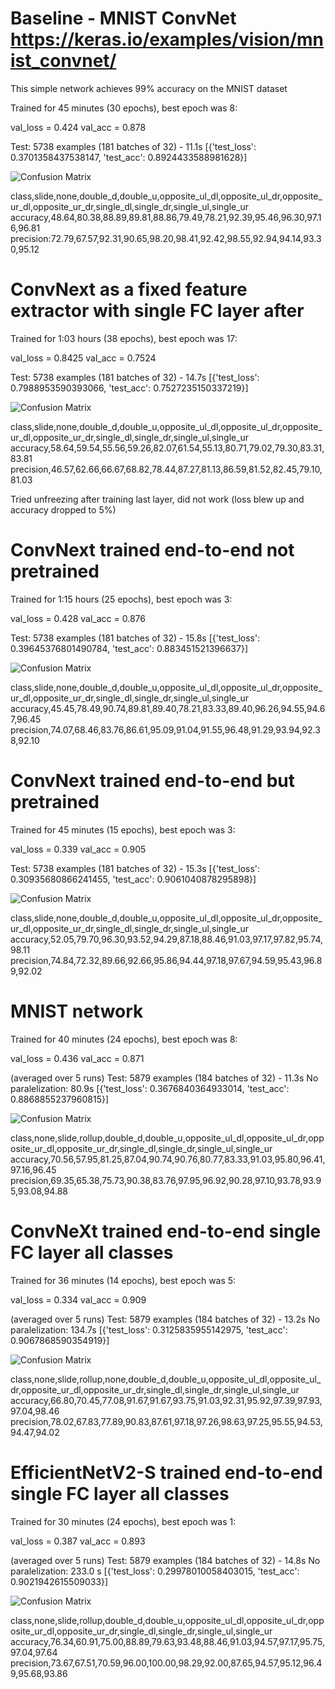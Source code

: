 # Baseline - MNIST ConvNet https://keras.io/examples/vision/mnist_convnet/

This simple network achieves 99% accuracy on the MNIST dataset

Trained for 45 minutes (30 epochs), best epoch was 8:

val_loss = 0.424
val_acc = 0.878

Test: 5738 examples (181 batches of 32) - 11.1s
[{'test_loss': 0.3701358437538147, 'test_acc': 0.8924433588981628}]

![Confusion Matrix](./mnist.svg)

class,slide,none,double_d,double_u,opposite_ul_dl,opposite_ul_dr,opposite_ur_dl,opposite_ur_dr,single_dl,single_dr,single_ul,single_ur
accuracy,48.64,80.38,88.89,89.81,88.86,79.49,78.21,92.39,95.46,96.30,97.16,96.81
precision:72.79,67.57,92.31,90.65,98.20,98.41,92.42,98.55,92.94,94.14,93.30,95.12


# ConvNext as a fixed feature extractor with single FC layer after

Trained for 1:03 hours (38 epochs), best epoch was 17:

val_loss = 0.8425
val_acc = 0.7524

Test: 5738 examples (181 batches of 32) - 14.7s
[{'test_loss': 0.7988953590393066, 'test_acc': 0.7527235150337219}]

![Confusion Matrix](./pretrained-frozen-augment.svg)

class,slide,none,double_d,double_u,opposite_ul_dl,opposite_ul_dr,opposite_ur_dl,opposite_ur_dr,single_dl,single_dr,single_ul,single_ur
accuracy,58.64,59.54,55.56,59.26,82.07,61.54,55.13,80.71,79.02,79.30,83.31,83.81
precision,46.57,62.66,66.67,68.82,78.44,87.27,81.13,86.59,81.52,82.45,79.10,81.03

Tried unfreezing after training last layer, did not work (loss blew up and accuracy dropped to 5%)

#  ConvNext trained end-to-end not pretrained

Trained for 1:15 hours (25 epochs), best epoch was 3:

val_loss = 0.428
val_acc = 0.876

Test: 5738 examples (181 batches of 32) - 15.8s
[{'test_loss': 0.39645376801490784, 'test_acc': 0.883451521396637}]

![Confusion Matrix](./convnext-tiny-full-train.svg)

class,slide,none,double_d,double_u,opposite_ul_dl,opposite_ul_dr,opposite_ur_dl,opposite_ur_dr,single_dl,single_dr,single_ul,single_ur
accuracy,45.45,78.49,90.74,89.81,89.40,78.21,83.33,89.40,96.26,94.55,94.67,96.45
precision,74.07,68.46,83.76,86.61,95.09,91.04,91.55,96.48,91.29,93.94,92.38,92.10

# ConvNext trained end-to-end but pretrained

Trained for 45 minutes (15 epochs), best epoch was 3:

val_loss = 0.339
val_acc = 0.905

Test: 5738 examples (181 batches of 32) - 15.3s
[{'test_loss': 0.30935680866241455, 'test_acc': 0.9061040878295898}]

![Confusion Matrix](./convnext-tiny-pretrained-full.svg)

class,slide,none,double_d,double_u,opposite_ul_dl,opposite_ul_dr,opposite_ur_dl,opposite_ur_dr,single_dl,single_dr,single_ul,single_ur
accuracy,52.05,79.70,96.30,93.52,94.29,87.18,88.46,91.03,97.17,97.82,95.74,98.11
precision,74.84,72.32,89.66,92.66,95.86,94.44,97.18,97.67,94.59,95.43,96.89,92.02

# MNIST network

Trained for 40 minutes (24 epochs), best epoch was 8:

val_loss = 0.436
val_acc = 0.871

(averaged over 5 runs)
Test: 5879 examples (184 batches of 32) - 11.3s
No paralelization: 80.9s
[{'test_loss': 0.3676840364933014, 'test_acc': 0.8868855237960815}]

![Confusion Matrix](./mnist-all-classes.svg)

class,none,slide,rollup,double_d,double_u,opposite_ul_dl,opposite_ul_dr,opposite_ur_dl,opposite_ur_dr,single_dl,single_dr,single_ul,single_ur
accuracy,70.56,57.95,81.25,87.04,90.74,90.76,80.77,83.33,91.03,95.80,96.41,97.16,96.45
precision,69.35,65.38,75.73,90.38,83.76,97.95,96.92,90.28,97.10,93.78,93.95,93.08,94.88

# ConvNeXt trained end-to-end single FC layer all classes

Trained for 36 minutes (14 epochs), best epoch was 5:

val_loss = 0.334
val_acc = 0.909

(averaged over 5 runs)
Test: 5879 examples (184 batches of 32) - 13.2s
No paralelization: 134.7s
[{'test_loss': 0.3125835955142975, 'test_acc': 0.9067868590354919}]

![Confusion Matrix](./convnext-tiny-all-classes-replaced.svg)

class,none,slide,rollup,none,double_d,double_u,opposite_ul_dl,opposite_ul_dr,opposite_ur_dl,opposite_ur_dr,single_dl,single_dr,single_ul,single_ur
accuracy,66.80,70.45,77.08,91.67,91.67,93.75,91.03,92.31,95.92,97.39,97.93,97.04,98.46
precision,78.02,67.83,77.89,90.83,87.61,97.18,97.26,98.63,97.25,95.55,94.53,94.47,94.02

# EfficientNetV2-S trained end-to-end single FC layer all classes

Trained for 30 minutes (24 epochs), best epoch was 1:

val_loss = 0.387
val_acc = 0.893

(averaged over 5 runs)
Test: 5879 examples (184 batches of 32) - 14.8s 
No paralelization: 233.0 s
[{'test_loss': 0.29978010058403015, 'test_acc': 0.9021942615509033}]

![Confusion Matrix](./effnetv2-s-all-classes-replaced.svg)

class,none,slide,rollup,double_d,double_u,opposite_ul_dl,opposite_ul_dr,opposite_ur_dl,opposite_ur_dr,single_dl,single_dr,single_ul,single_ur
accuracy,76.34,60.91,75.00,88.89,79.63,93.48,88.46,91.03,94.57,97.17,95.75,97.04,97.64
precision,73.67,67.51,70.59,96.00,100.00,98.29,92.00,87.65,94.57,95.12,96.49,95.68,93.86
